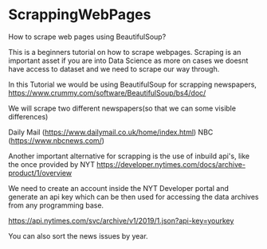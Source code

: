 # ScrappingWebPages
How to scrape web pages using BeautifulSoup?

This is a beginners tutorial on how to scrape webpages.
Scraping is an important asset if you are into Data Science as more on cases we doesnt have access to dataset and we need to scrape our way through.

In this Tutorial we would be using BeautifulSoup for scrapping newspapers, https://www.crummy.com/software/BeautifulSoup/bs4/doc/

We will scrape two different newspapers(so that we can some visible differences)

Daily Mail (https://www.dailymail.co.uk/home/index.html)
NBC (https://www.nbcnews.com/)

Another important alternative for scrapping is the use of inbuild api's, like the once provided by NYT
https://developer.nytimes.com/docs/archive-product/1/overview

We need to create an account inside the NYT Developer portal and generate an api key which can be then used for accessing the data archives from any programming base.

https://api.nytimes.com/svc/archive/v1/2019/1.json?api-key=yourkey


You can also sort the news issues by year. 

